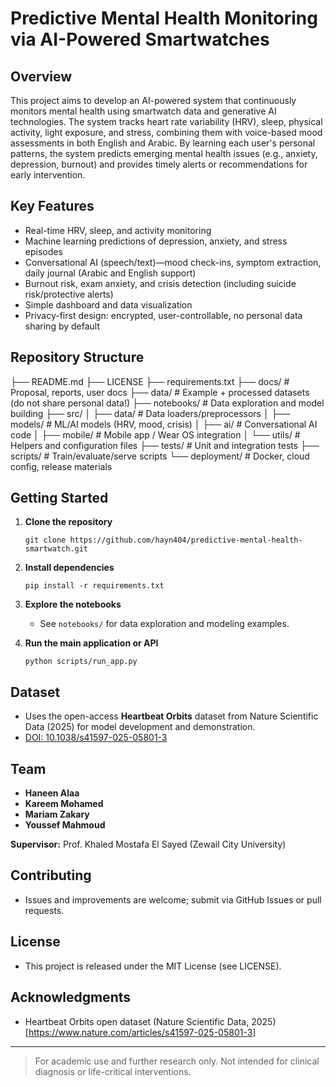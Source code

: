 # Predictive Mental Health Monitoring via AI-Powered Smartwatches

## Overview

This project aims to develop an AI-powered system that continuously monitors mental health using smartwatch data and generative AI technologies. The system tracks heart rate variability (HRV), sleep, physical activity, light exposure, and stress, combining them with voice-based mood assessments in both English and Arabic. By learning each user's personal patterns, the system predicts emerging mental health issues (e.g., anxiety, depression, burnout) and provides timely alerts or recommendations for early intervention.

## Key Features

- Real-time HRV, sleep, and activity monitoring
- Machine learning predictions of depression, anxiety, and stress episodes
- Conversational AI (speech/text)—mood check-ins, symptom extraction, daily journal (Arabic and English support)
- Burnout risk, exam anxiety, and crisis detection (including suicide risk/protective alerts)
- Simple dashboard and data visualization
- Privacy-first design: encrypted, user-controllable, no personal data sharing by default

## Repository Structure
├── README.md
├── LICENSE
├── requirements.txt
├── docs/ # Proposal, reports, user docs
├── data/ # Example + processed datasets (do not share personal data!)
├── notebooks/ # Data exploration and model building
├── src/
│ ├── data/ # Data loaders/preprocessors
│ ├── models/ # ML/AI models (HRV, mood, crisis)
│ ├── ai/ # Conversational AI code
│ ├── mobile/ # Mobile app / Wear OS integration
│ └── utils/ # Helpers and configuration files
├── tests/ # Unit and integration tests
├── scripts/ # Train/evaluate/serve scripts
└── deployment/ # Docker, cloud config, release materials


## Getting Started

1. **Clone the repository**
    ```
    git clone https://github.com/hayn404/predictive-mental-health-smartwatch.git
    ```

2. **Install dependencies**
    ```
    pip install -r requirements.txt
    ```
3. **Explore the notebooks**
    - See `notebooks/` for data exploration and modeling examples.

4. **Run the main application or API**
    ```
    python scripts/run_app.py
    ```

## Dataset

- Uses the open-access **Heartbeat Orbits** dataset from Nature Scientific Data (2025) for model development and demonstration.
- [DOI: 10.1038/s41597-025-05801-3](https://www.nature.com/articles/s41597-025-05801-3)

## Team

- **Haneen Alaa**
- **Kareem Mohamed**
- **Mariam Zakary**
- **Youssef Mahmoud**

**Supervisor:** Prof. Khaled Mostafa El Sayed (Zewail City University)

## Contributing

- Issues and improvements are welcome; submit via GitHub Issues or pull requests.

## License

- This project is released under the MIT License (see LICENSE).

## Acknowledgments

- Heartbeat Orbits open dataset (Nature Scientific Data, 2025)[https://www.nature.com/articles/s41597-025-05801-3]

---

> For academic use and further research only. Not intended for clinical diagnosis or life-critical interventions.
